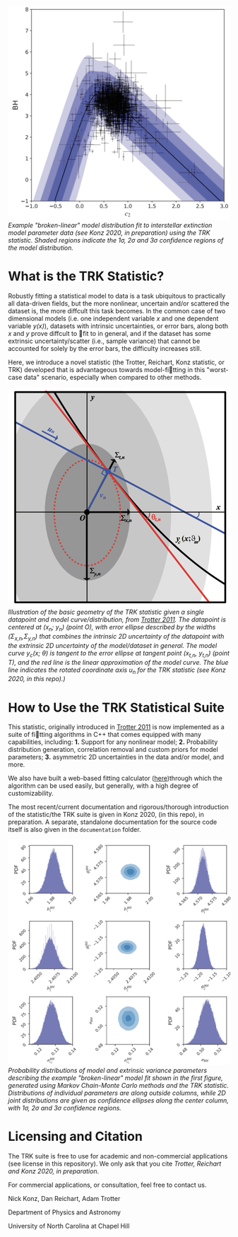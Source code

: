 ![](example_imgs/example_modelfit.png)
*Example "broken-linear" model distribution fit to interstellar extinction model parameter data (see Konz 2020, in preparation) using the TRK statistic. Shaded regions indicate the 1&sigma;, 2&sigma; and 3&sigma; confidence regions of the model distribution.*

# What is the TRK Statistic?
Robustly fitting a statistical model to data is a task ubiquitous to practically all data-driven fields, but the more nonlinear, uncertain and/or scattered the dataset is, the more diffcult this task becomes. In the common case of two dimensional models (i.e. one independent variable *x* and one dependent variable *y(x)*), datasets with intrinsic uncertainties, or error bars, along both *x* and *y* prove diffcult to fit to in general, and if the dataset has some extrinsic uncertainty/scatter (i.e., sample variance) that cannot be accounted for solely by the error bars, the difficulty increases still.

Here, we introduce a novel statistic (the Trotter, Reichart, Konz statistic, or TRK) developed that is advantageous towards model-fitting in this "worst-case data" scenario, especially when compared to other methods.

![](example_imgs/statistic_geometry.png)
*Illustration of the basic geometry of the TRK statistic given a single
datapoint and model curve/distribution, from [Trotter 2011](https://cdr.lib.unc.edu/concern/dissertations/1544bq461). The datapoint is centered at (x<sub>n</sub>; y<sub>n</sub>) (point O), with error
ellipse described by the widths (&Sigma;<sub>x,n</sub>,&Sigma;<sub>y,n</sub>) that combines the intrinsic 2D uncertainty of the datapoint with the extrinsic 2D uncertainty of the model/dataset in general. The model curve y<sub>c</sub>(x; &theta;) is tangent to the error ellipse at tangent point (x<sub>t,n</sub>, y<sub>t,n</sub>) (point T), and the red line is the linear approximation of the model curve. The blue line indicates the rotated coordinate axis u<sub>n</sub> for the TRK statistic (see Konz 2020, in this repo).)*

# How to Use the TRK Statistical Suite
This statistic, originally introduced in [Trotter 2011](https://cdr.lib.unc.edu/concern/dissertations/1544bq461) is now implemented as a suite of fitting algorithms in C++ that comes equipped with many capabilities, including: 
**1.** Support for any nonlinear model; 
**2.** Probability distribution generation, correlation removal and custom priors for model parameters; 
**3.** asymmetric 2D uncertainties in the data and/or model, and more.

We also have built a web-based fitting calculator ([here](https://skynet.unc.edu/rcr/calculator/trk))through which the algorithm can be used easily, but generally, with a high degree of customizability.

The most recent/current documentation and rigorous/thorough introduction of the statistic/the TRK suite is given in Konz 2020, (in this repo), in preparation. A separate, standalone documentation for the source code itself is also given in the `documentation` folder.

![](example_imgs/example_modelparams.png)
*Probability distributions of model and extrinsic variance parameters describing the example "broken-linear" model fit shown in the first figure, generated using Markov Chain-Monte Carlo methods and the TRK statistic. Distributions of individual parameters are along outside columns, while 2D joint distributions are given as confidence ellipses along the center column, with 1&sigma;, 2&sigma; and 3&sigma; confidence regions.*


# Licensing and Citation
The TRK suite is free to use for academic and non-commercial applications (see license in this repository). We only ask that you cite *Trotter, Reichart and Konz 2020, in preparation*.

For commercial applications, or consultation, feel free to contact us.

Nick Konz, Dan Reichart, Adam Trotter

Department of Physics and Astronomy

University of North Carolina at Chapel Hill

